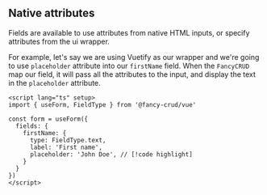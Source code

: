 ## Native attributes

Fields are available to use attributes from native HTML inputs, or specify attributes from the ui wrapper.

For example, let's say we are using Vuetify as our wrapper and we're going to use `placeholder` attribute into our `firstName` field. When the `FancyCRUD` map our field, it will pass all the attributes to the input, and display the text in the `placeholder` attribute.

```vue
<script lang="ts" setup>
import { useForm, FieldType } from '@fancy-crud/vue'

const form = useForm({
  fields: {
    firstName: {
      type: FieldType.text,
      label: 'First name',
      placeholder: 'John Doe', // [!code highlight]
    }
  }
})
</script>
```
